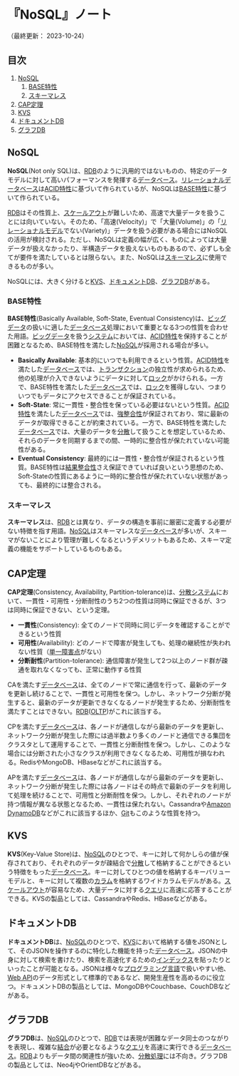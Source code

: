 # 『NoSQL』ノート

（最終更新： 2023-10-24）


## 目次

1. [NoSQL](#nosql)
	1. [BASE特性](#base特性)
	1. [スキーマレス](#スキーマレス)
1. [CAP定理](#capの定理)
1. [KVS](#kvs)
1. [ドキュメントDB](#ドキュメントdb)
1. [グラフDB](#グラフdb)


## NoSQL

**NoSQL**(Not only SQL)は、[RDB](../../../_/chapters/database.md#リレーショナルデータベース)のように汎用的ではないものの、特定のデータモデルに対して高いパフォーマンスを発揮する[データベース](../../../_/chapters/database.md#データベース)。[リレーショナルデータベース](../../../_/chapters/database.md#リレーショナルデータベース)は[ACID特性](../../../../../system/_/chapters/system_processing_model.md#acid特性)に基づいて作られているが、NoSQLは[BASE特性](#base特性)に基づいて作られている。

[RDB](../../../_/chapters/database.md#リレーショナルデータベース)はその性質上、[スケールアウト](../../../../../system/_/chapters/system_performance_evaluation.md#スケールアウト)が難しいため、高速で大量データを扱うことには向いていない。そのため、「高速(Velocity)」で「大量(Volume)」の「[リレーショナルモデル](../../../_/chapters/rdb.md#リレーショナルモデル)でない(Variety)」データを扱う必要がある場合にはNoSQLの活用が検討される。ただし、NoSQLは定義の幅が広く、ものによっては大量データが扱えなかったり、半構造データを扱えないものもあるので、必ずしも全てが要件を満たしているとは限らない。また、NoSQLは[スキーマレス](#スキーマレス)に使用できるものが多い。

NoSQLには、大きく分けると[KVS](#kvs)、[ドキュメントDB](#ドキュメントdb)、[グラフDB](#グラフdb)がある。

### BASE特性

**BASE特性**(Basically Available, Soft-State, Eventual Consistency)は、[ビッグデータ](../../../../../artificial_intelligence/_/chapters/artificial_intelligence.md#ビッグデータ)の扱いに適した[データベース](../../../_/chapters/database.md#データベース)処理において重要となる3つの性質を合わせた用語。[ビッグデータ](../../../../../artificial_intelligence/_/chapters/artificial_intelligence.md#ビッグデータ)を扱う[システム](../../../../../system/_/chapters/system.md#システム)においては、[ACID特性](../../../../../system/_/chapters/system_processing_model.md#acid特性)を保持することが困難となるため、BASE特性を満たした[NoSQL](#nosql)が採用される場合が多い。

- **Basically Available**: 基本的にいつでも利用できるという性質。[ACID特性](../../../../../system/_/chapters/system_processing_model.md#acid特性)を満たした[データベース](../../../_/chapters/database.md#データベース)では、[トランザクション](../../../_/chapters/transaction.md#トランザクション)の独立性が求められるため、他の処理が介入できないようにデータに対して[ロック](../../../_/chapters/transaction.md#ロック)がかけられる。一方で、BASE特性を満たした[データベース](../../../_/chapters/database.md#データベース)では、[ロック](../../../_/chapters/transaction.md#ロック)を獲得しない、つまりいつでもデータにアクセスできることが保証されている。
- **Soft-State**: 常に一貫性・整合性を保っている必要はないという性質。[ACID特性](../../../../../system/_/chapters/system_processing_model.md#acid特性)を満たした[データベース](../../../_/chapters/database.md#データベース)では、[強整合性](../../../../../system/_/chapters/system_processing_model.md#acid特性)が保証されており、常に最新のデータが取得できることが約束されている。一方で、BASE特性を満たした[データベース](../../../_/chapters/database.md#データベース)では、大量のデータを[分散](../../../../../system/_/chapters/system_processing_model.md#分散処理)して扱うことを想定しているため、それらのデータを同期するまでの間、一時的に整合性が保たれていない可能性がある。
- **Eventual Consistency**: 最終的には一貫性・整合性が保証されるという性質。BASE特性は[結果整合性](../../../../../system/_/chapters/system_processing_model.md#acid特性)さえ保証できていれば良いという思想のため、Soft-Stateの性質にあるように一時的に整合性が保たれていない状態があっても、最終的には整合される。

### スキーマレス

**スキーマレス**は、[RDB](../../../_/chapters/database.md#リレーショナルデータベース)とは異なり、データの構造を事前に厳密に定義する必要がない特徴を指す用語。[NoSQL](#nosql)はスキーマレスな[データベース](../../../_/chapters/database.md#データベース)が多いが、スキーマがないことにより管理が難しくなるというデメリットもあるため、スキーマ定義の機能をサポートしているものもある。


## CAP定理

**CAP定理**(Consistency, Availability, Partition-tolerance)は、[分散システム](../../../../../system/_/chapters/system_processing_model.md#分散システム)において、一貫性・可用性・分断耐性のうち2つの性質は同時に保証できるが、3つは同時に保証できない、という定理。

- **一貫性**(Consistency): 全てのノードで同時に同じデータを確認することができるという性質
- **可用性**(Availability): どのノードで障害が発生しても、処理の継続性が失われない性質（[単一障害点](../../../../../system/_/chapters/system_architecture.md#単一障害点)がない）
- **分断耐性**(Partition-tolerance): 通信障害が発生して2つ以上のノード群が疎通を取れなくなっても、正常に動作する性質

CAを満たす[データベース](../../../_/chapters/database.md#データベース)は、全てのノードで常に通信を行って、最新のデータを更新し続けることで、一貫性と可用性を保つ。しかし、ネットワーク分断が発生すると、最新のデータが更新できなくなるノードが発生するため、分断耐性を満たすことはできない。[RDB](../../../_/chapters/database.md#リレーショナルデータベース)([OLTP](../../../_/chapters/database.md#oltp))がこれに該当する。

CPを満たす[データベース](../../../_/chapters/database.md#データベース)は、各ノードが通信しながら最新のデータを更新し、ネットワーク分断が発生した際には過半数より多くのノードと通信できる集団をクラスタとして運用することで、一貫性と分断耐性を保つ。しかし、このような場合には分断された小さなクラスが利用できなくなるため、可用性が損なわれる。RedisやMongoDB、HBaseなどがこれに該当する。

APを満たす[データベース](../../../_/chapters/database.md#データベース)は、各ノードが通信しながら最新のデータを更新し、ネットワーク分断が発生した際には各ノードはその時点で最新のデータを利用して処理を続けることで、可用性と分断耐性を保つ。しかし、それぞれのノードが持つ情報が異なる状態となるため、一貫性は保たれない。Cassandraや[Amazon DynamoDB](../../../../../network/aws/_/chapters/database.md#dynamodb)などがこれに該当するほか、[Git](../../../../git/_/chapters/git.md#git)もこのような性質を持つ。


## KVS

**KVS**(Key-Value Store)は、[NoSQL](#nosql)のひとつで、キーに対して何かしらの値が保存されており、それぞれのデータが疎結合で[分散](../../../../../system/_/chapters/system_processing_model.md#分散処理)して格納することができるという特徴をもった[データベース](../../../_/chapters/database.md#データベース)。キーに対してひとつの値を格納するキーバリューモデルと、キーに対して複数の[カラム](../../../_/chapters/rdb.md#カラム)を格納するワイドカラムモデルがある。[スケールアウト](../../../../../system/_/chapters/system_performance_evaluation.md#スケールアウト)が容易なため、大量データに対する[クエリ](../../../_/chapters/sql.md#クエリ)に高速に応答することができる。KVSの製品としては、CassandraやRedis、HBaseなどがある。


## ドキュメントDB

**ドキュメントDB**は、[NoSQL](#nosql)のひとつで、[KVS](#kvs)において格納する値をJSONとして、そのJSONを操作するのに特化した機能を持った[データベース](../../../_/chapters/database.md#データベース)。JSONの中身に対して検索を書けたり、検索を高速化するための[インデックス](../../../_/chapters/index.md#インデックス)を貼ったりといったことが可能となる。JSONは様々な[プログラミング言語](../../../../../programming/_/chapters/programming.md#プログラミング言語)で扱いやすい他、[Web API](../../../../../network/_/chapters/web.md#web-api)のデータ形式として標準的であるなど、開発生産性を高めるのに役立つ。ドキュメントDBの製品としては、MongoDBやCouchbase、CouchDBなどがある。


## グラフDB

**グラフDB**は、[NoSQL](#nosql)のひとつで、[RDB](../../../_/chapters/database.md#リレーショナルデータベース)では表現が困難なデータ同士のつながりを表現し、複雑な[結合](../../../_/chapters/join.md#結合)が必要となるような[クエリ](../../../_/chapters/sql.md#クエリ)を高速に実行できる[データベース](../../../_/chapters/database.md#データベース)。[RDB](../../../_/chapters/database.md#リレーショナルデータベース)よりもデータ間の関連性が強いため、[分散処理](../../../../../system/_/chapters/system_processing_model.md#分散処理)には不向き。グラフDBの製品としては、Neo4jやOrientDBなどがある。
